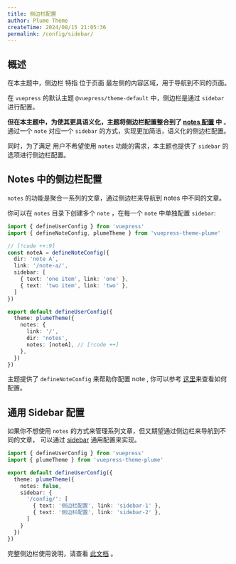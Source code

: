 ```yaml
---
title: 侧边栏配置
author: Plume Theme
createTime: 2024/08/15 21:05:36
permalink: /config/sidebar/
---
```


## 概述

在本主题中，侧边栏 特指 位于页面 最左侧的内容区域，用于导航到不同的页面。

在 `vuepress` 的默认主题 `@vuepress/theme-default` 中，侧边栏是通过 `sidebar` 进行配置。

**但在本主题中，为使其更具语义化，主题将侧边栏配置整合到了 [notes 配置](./notes配置.md) 中** 。
通过一个 `note` 对应一个 `sidebar` 的方式，实现更加简洁，语义化的侧边栏配置。

同时，为了满足 用户不希望使用 `notes` 功能的需求，本主题也提供了 `sidebar` 的选项进行侧边栏配置。

## Notes 中的侧边栏配置

`notes` 的功能是聚合一系列的文章，通过侧边栏来导航到 notes 中不同的文章。

你可以在 `notes` 目录下创建多个 `note` ，在每一个 `note` 中单独配置 `sidebar`:

```ts title=".vuepress/config.ts"
import { defineUserConfig } from 'vuepress'
import { defineNoteConfig, plumeTheme } from 'vuepress-theme-plume'

// [!code ++:9]
const noteA = defineNoteConfig({
  dir: 'note A',
  link: '/note-a/',
  sidebar: [
    { text: 'one item', link: 'one' },
    { text: 'two item', link: 'two' },
  ]
})

export default defineUserConfig({
  theme: plumeTheme({
    notes: {
      link: '/',
      dir: 'notes',
      notes: [noteA], // [!code ++]
    },
  })
})
```

主题提供了 `defineNoteConfig` 来帮助你配置 note , 你可以参考 [这里](./notes配置.md)来查看如何配置。

## 通用 Sidebar 配置

如果你不想使用 `notes` 的方式来管理系列文章，但又期望通过侧边栏来导航到不同的文章，
可以通过 [sidebar](../config/主题配置.md#sidebar) 通用配置来实现。

```ts title=".vuepress/config.ts"
import { defineUserConfig } from 'vuepress'
import { plumeTheme } from 'vuepress-theme-plume'

export default defineUserConfig({
  theme: plumeTheme({
    notes: false,
    sidebar: {
      '/config/': [
        { text: '侧边栏配置', link: 'sidebar-1' },
        { text: '侧边栏配置', link: 'sidebar-2' },
      ]
    }
  })
})
```

完整侧边栏使用说明，请查看 [此文档](../guide/quick-start/document.md) 。
